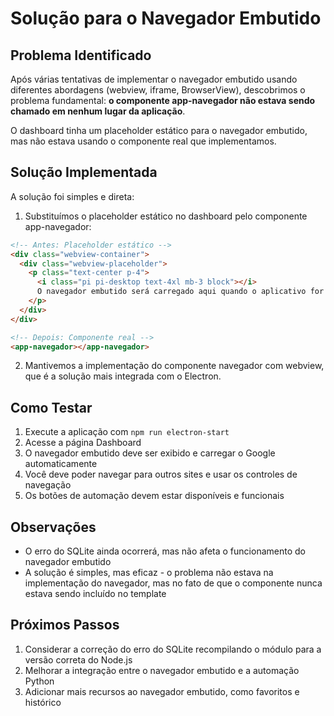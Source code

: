 # Solução para o Navegador Embutido

## Problema Identificado

Após várias tentativas de implementar o navegador embutido usando diferentes abordagens (webview, iframe, BrowserView), descobrimos o problema fundamental: **o componente app-navegador não estava sendo chamado em nenhum lugar da aplicação**.

O dashboard tinha um placeholder estático para o navegador embutido, mas não estava usando o componente real que implementamos.

## Solução Implementada

A solução foi simples e direta:

1. Substituímos o placeholder estático no dashboard pelo componente app-navegador:

```html
<!-- Antes: Placeholder estático -->
<div class="webview-container">
  <div class="webview-placeholder">
    <p class="text-center p-4">
      <i class="pi pi-desktop text-4xl mb-3 block"></i>
      O navegador embutido será carregado aqui quando o aplicativo for executado no Electron.
    </p>
  </div>
</div>

<!-- Depois: Componente real -->
<app-navegador></app-navegador>
```

2. Mantivemos a implementação do componente navegador com webview, que é a solução mais integrada com o Electron.

## Como Testar

1. Execute a aplicação com `npm run electron-start`
2. Acesse a página Dashboard
3. O navegador embutido deve ser exibido e carregar o Google automaticamente
4. Você deve poder navegar para outros sites e usar os controles de navegação
5. Os botões de automação devem estar disponíveis e funcionais

## Observações

- O erro do SQLite ainda ocorrerá, mas não afeta o funcionamento do navegador embutido
- A solução é simples, mas eficaz - o problema não estava na implementação do navegador, mas no fato de que o componente nunca estava sendo incluído no template

## Próximos Passos

1. Considerar a correção do erro do SQLite recompilando o módulo para a versão correta do Node.js
2. Melhorar a integração entre o navegador embutido e a automação Python
3. Adicionar mais recursos ao navegador embutido, como favoritos e histórico
